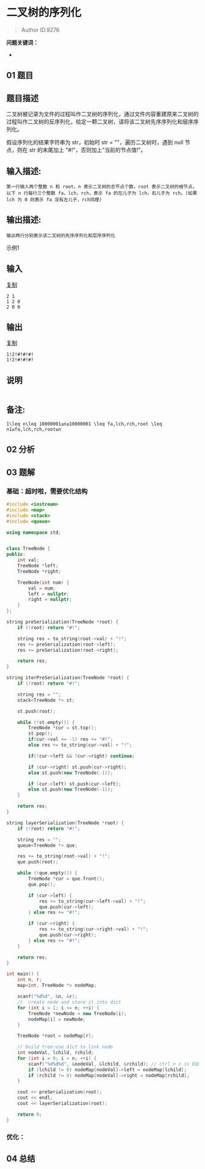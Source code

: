 # 二叉树的序列化
> Author ID.9276 

**问题关键词：**

- 

## 01 题目

## 题目描述

二叉树被记录为文件的过程叫作二叉树的序列化，通过文件内容重建原来二叉树的过程叫作二叉树的反序列化，给定一颗二叉树，请将该二叉树先序序列化和层序序列化。

假设序列化的结果字符串为 str，初始时 str = ""，遍历二叉树时，遇到 null 节点，则在 str 的末尾加上 "#!"，否则加上"当前的节点值!"。

## 输入描述:

```
第一行输入两个整数 n 和 root，n 表示二叉树的总节点个数，root 表示二叉树的根节点。以下 n 行每行三个整数 fa，lch，rch，表示 fa 的左儿子为 lch，右儿子为 rch。(如果 lch 为 0 则表示 fa 没有左儿子，rch同理)
```

## 输出描述:

```
输出两行分别表示该二叉树的先序序列化和层序序列化
```

示例1

## 输入

[复制](javascript:void(0);)

```
2 1
1 2 0
2 0 0
```

## 输出

[复制](javascript:void(0);)

```
1!2!#!#!#!
1!2!#!#!#!
```

## 说明

```

```

## 备注:

```
1\leq n\leq 10000001≤n≤10000001 \leq fa,lch,rch,root \leq n1≤fa,lch,rch,root≤n
```

## 02 分析



## 03 题解

### 基础：超时啦，需要优化结构

```c++
#include <iostream>
#include <map>
#include <stack>
#include <queue>

using namespace std;


class TreeNode {
public:
    int val;
    TreeNode *left;
    TreeNode *right;

    TreeNode(int num) {
        val = num;
        left = nullptr;
        right = nullptr;
    }
};

string preSerialization(TreeNode *root) {
    if (!root) return "#!";

    string res = to_string(root->val) + "!";
    res += preSerialization(root->left);
    res += preSerialization(root->right);

    return res;
}

string iterPreSerialization(TreeNode *root) {
    if (!root) return "#!";

    string res = "";
    stack<TreeNode *> st;

    st.push(root);

    while (!st.empty()) {
        TreeNode *cur = st.top();
        st.pop();
        if(cur->val == -1) res += "#!";
        else res += to_string(cur->val) + "!";

        if(!cur->left && !cur->right) continue;

        if (cur->right) st.push(cur->right);
        else st.push(new TreeNode(-1));

        if (cur->left) st.push(cur->left);
        else st.push(new TreeNode(-1));
    }

    return res;
}

string layerSerialization(TreeNode *root) {
    if (!root) return "#!";

    string res = "";
    queue<TreeNode *> que;

    res += to_string(root->val) + "!";
    que.push(root);

    while (!que.empty()) {
        TreeNode *cur = que.front();
        que.pop();

        if (cur->left) {
            res += to_string(cur->left->val) + "!";
            que.push(cur->left);
        } else res += "#!";

        if (cur->right) {
            res += to_string(cur->right->val) + "!";
            que.push(cur->right);
        } else res += "#!";
    }

    return res;
}

int main() {
    int n, r;
    map<int, TreeNode *> nodeMap;

    scanf("%d%d", &n, &r);
    //  create node and store it into dict
    for (int i = 1; i <= n; ++i) {
        TreeNode *newNode = new TreeNode(i);
        nodeMap[i] = newNode;
    }

    TreeNode *root = nodeMap[r];

    // build tree:use dict to link node
    int nodeVal, lchild, rchild;
    for (int i = 0; i < n; ++i) {
        scanf("%d%d%d", &nodeVal, &lchild, &rchild); // ctrl + z is EOF
        if (lchild != 0) nodeMap[nodeVal]->left = nodeMap[lchild];
        if (rchild != 0) nodeMap[nodeVal]->right = nodeMap[rchild];
    }

    cout << preSerialization(root);
    cout << endl;
    cout << layerSerialization(root);

    return 0;
}
```



### 优化：



## 04 总结

